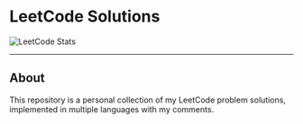 # LeetCode Solutions

![LeetCode Stats](https://leetcard.jacoblin.cool/logesh08?theme=nord&font=Rubik&ext=heatmap)  

---

## About
This repository is a personal collection of my LeetCode problem solutions, implemented in multiple languages with my comments.